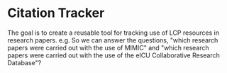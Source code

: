 # Citation Tracker

The goal is to create a reusable tool for tracking use of LCP resources in research papers. e.g. So we can answer the questions, "which research papers were carried out with the use of MIMIC" and "which research papers were carried out with the use of the eICU Collaborative Research Database"?





